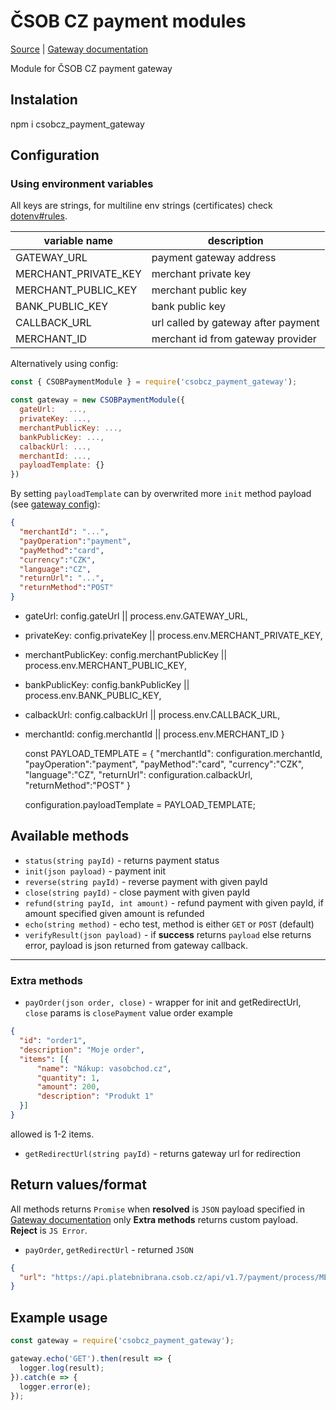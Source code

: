 # ČSOB CZ payment modules

[Source](https://github.com/mival/csob_gateway) |
[Gateway documentation](https://github.com/csob/paymentgateway)

Module for ČSOB CZ payment gateway

## Instalation
npm i csobcz_payment_gateway

## Configuration
### Using environment variables
All keys are strings, for multiline env strings (certificates) check [dotenv#rules](https://www.npmjs.com/package/dotenv#rules).

|variable name | description|
|--------------|------------|
|GATEWAY_URL | payment gateway address|
|MERCHANT_PRIVATE_KEY | merchant private key|
|MERCHANT_PUBLIC_KEY | merchant public key|
|BANK_PUBLIC_KEY | bank public key |
|CALLBACK_URL | url called by gateway after payment|
|MERCHANT_ID | merchant id from gateway provider|

Alternatively using config:
```javascript
const { CSOBPaymentModule } = require('csobcz_payment_gateway');

const gateway = new CSOBPaymentModule({
  gateUrl:   ...,
  privateKey: ...,
  merchantPublicKey: ...,
  bankPublicKey: ...,
  calbackUrl: ...,
  merchantId: ...,
  payloadTemplate: {}
})
```

By setting ```payloadTemplate``` can by overwrited more ```init``` method payload (see [gateway config](https://github.com/csob/paymentgateway/wiki/eAPI-v1.7#-post-httpsapiplatebnibranacsobczapiv17paymentinit-)):

```json
{
  "merchantId": "...",
  "payOperation":"payment",
  "payMethod":"card",
  "currency":"CZK",
  "language":"CZ",
  "returnUrl": "...",
  "returnMethod":"POST"
}
```
* gateUrl: config.gateUrl || process.env.GATEWAY_URL,
* privateKey: config.privateKey || process.env.MERCHANT_PRIVATE_KEY,
* merchantPublicKey: config.merchantPublicKey || process.env.MERCHANT_PUBLIC_KEY,
* bankPublicKey: config.bankPublicKey || process.env.BANK_PUBLIC_KEY,
* calbackUrl: config.calbackUrl || process.env.CALLBACK_URL,
* merchantId: config.merchantId || process.env.MERCHANT_ID
    }

    const PAYLOAD_TEMPLATE = {
      "merchantId": configuration.merchantId,
      "payOperation":"payment",
      "payMethod":"card",
      "currency":"CZK",
      "language":"CZ",
      "returnUrl": configuration.calbackUrl,
      "returnMethod":"POST"
    }

    configuration.payloadTemplate = PAYLOAD_TEMPLATE;

## Available methods
* ```status(string payId)``` - returns payment status
* ```init(json payload)``` - payment init
* ```reverse(string payId)``` - reverse payment with given payId
* ```close(string payId)``` - close payment with given payId
* ```refund(string payId, int amount)``` - refund payment with given payId, if
amount specified given amount is refunded
* ```echo(string method)``` - echo test, method is either ```GET``` or ```POST``` (default)
* ```verifyResult(json payload)``` - if **success** returns ```payload``` else returns error,
payload is json returned from gateway callback.
-------------------

### Extra methods
* ```payOrder(json order, close)``` - wrapper for init and getRedirectUrl, ```close``` params is ```closePayment``` value
order example
```json
{
  "id": "order1",
  "description": "Moje order",
  "items": [{
      "name": "Nákup: vasobchod.cz",
      "quantity": 1,
      "amount": 200,
      "description": "Produkt 1"
  }]
}
```
allowed is 1-2 items.
* ```getRedirectUrl(string payId)``` - returns gateway url for redirection

## Return values/format
All methods returns ```Promise``` when **resolved** is ```JSON``` payload specified in
[Gateway documentation](https://github.com/csob/paymentgateway) only **Extra methods** returns custom payload. **Reject** is ```JS Error```.

* ```payOrder```, ```getRedirectUrl``` - returned ```JSON```
```json
{
  "url": "https://api.platebnibrana.csob.cz/api/v1.7/payment/process/MERCHANDID/PAYID/20180504105513/KZr8D0z%2FVYFlX2fy0bs2NTafv...."
}
```

## Example usage

```javascript
const gateway = require('csobcz_payment_gateway');

gateway.echo('GET').then(result => {
  logger.log(result);
}).catch(e => {
  logger.error(e);
});
```
